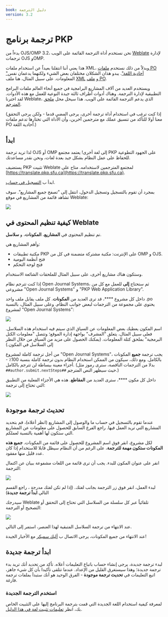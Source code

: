 ```yaml
---
book: دليل الترجمة
version: 3.2
---
```


# ترجمة برنامج PKP

بدءاً من OJS/OMP 3.2، نحن نستخدم أداة الترجمة القائمة على الويب [Weblate](https://weblate.org) لإدارة ترجمات OJS وOMP.

هذا يعني أننا انتقلنا بعيداً عن استخدام ملفات XML، وبدلاً من ذلك نستخدم [ملفات PO "أحادية اللغة"](https://docs.weblate.org/en/latest/formats.html). يبدو هذان الشكلان مختلفان بعض الشيء ولكنهما يدعمان نفس المعلومات. على سبيل المثال، هنا ملف [XML](https://github.com/pkp/pkp-lib/blob/stable-3_1_2/locale/en_US/common.xml) و [ملف PO](https://github.com/pkp/pkp-lib/blob/master/locale/en_US/common.po).

ويستخدم العديد من آلاف المشاريع البرامجية في جميع أنحاء العالم ملفات البرامج التطبيقية لإدارة الترجمة. وهناك أدوات أطراف ثالثة جيدة النوعية للعمل مع هذه الأدوات. لقد اخترنا Weblate، الذي يدعم الترجمة القائمة على الويب. هذا سيحل محل [ملحق المترجم](https://github.com/pkp/translator/).

(إذا كنت ترغب في استخدام أداة ترجمة أخرى، يرجى المضي قدما - ولكن يرجى التحقق معنا أولا للتأكد من تنسيق عملك مع مترجمين آخرين، وأن الأداة التي تختارها تدعم ملفات PO أحادية اللغة.)

## ابدأ

لذا تريد ترجمة OJS أو OMP إلى لغة أخرى! يعتمد مجتمع PKP على الجهود التطوعية للحفاظ على عمل النظام بشكل جيد بعدة لغات، ونحن نقدر مساعدتك.

يستضيف PKP تثبيت Weblate لمجتمع المترجمين لاستخدامه. متاح على [https://translate.pkp.sfu.ca](https://translate.pkp.sfu.ca).

ابدأ ب [التسجيل في حساب](https://translate.pkp.sfu.ca).

بمجرد أن تقوم بالتسجيل وتسجيل الدخول، انتقل إلى "تصفح جميع المشاريع". سوف تشاهد قائمة من المشاريع في موقع Weblate:

![](./assets/translating-guide-weblate-projects.png)

## كيفية تنظيم المحتوى في Weblate

تم تنظيم المحتوى في **المشاريع**، **المكونات**، و **سلاسل**.

وأهم المشاريع هي:
* مكتبة تطبيقات PKP على الإنترنت: مكتبة مشتركة متضمنة في كل من OMP و OJS.
* فتح أنظمة اليومية
* فتح لوحة التحكم

وستكون هناك مشاريع أخرى، على سبيل المثال للملحقات الشائعة الاستخدام.

إذا كنت تترجم نظام Open Journal Systems، ثم ستحتاج **إلى** للعمل مع كل من مشروعي "Open Journal Systems" و "PKP Web Application Library".

داخل كل مشروع ****، قد ترى العديد من **المكونات**. كل ملف يقابل ملف واحد .po يحتوي على مجموعة من الترجمات لبعض جوانب النظام. وعلى سبيل المثال، بالنسبة لمشروع "Open Journal Systems":

![](./assets/translating-guide-weblate-components.png)

اسم المكون يعطيك بعض المعلومات عن السياق الذي سيتم فيه استخدام هذه السلاسل. فعلى سبيل المثال، يتعلق "المشرف" بواجهة إدارة الموقع؛ وتتصل "معلومات الكتل البرمجية" بملحق كتلة المعلومات. (يمكنك الحصول على مزيد من السياق من خلال النظر إلى السلاسل في المكون.)

من أجل ترجمة كاملة لمشروع "Open Journal Systems"، يجب ترجمة **جميع** المكونات بالكامل. ومع ذلك، سيكون من الممكن استخدام النظام بدون ترجمة كاملة بنسبة 100٪ - أجزاء معينة ببساطة لن تترجم بالكامل. (بدلا من الترجمات الناقصة، سترى رموز مثل `##author.submit.nextSteps##` حيث سيظهر النص المترجم.)

داخل كل مكون ****، سترى العديد من **المقاطع**. هذه هي الأجزاء الفعلية من التطبيق التي تحتاج إلى ترجمة:

![](./assets/translating-guide-weblate-strings.png)

## تحديث ترجمة موجودة

عندما تقوم بالتسجيل في حساب ما والوصول إلى المشاريع (انظر أعلاه)، قم بتحديد المشاريع التي تريد العمل فيها. راجع الفرع السابق للحصول على معلومات عن المشاريع التي ستكون لها أهمية بالنسبة لعملكم.

لكل مشروع، انقر فوق اسم المشروع للحصول على قائمة من المكونات. **جميع هذه المكونات ستكون مهمة للترجمة**، على الرغم من أن النظام سيظل قابلا للاستخدام إذا كان عدد قليل منها مفقود.

انقر على عنوان المكون للبدء. يجب أن ترى قائمة من اللغات مشفوعة ببيان عن اكتمال الترجمة:

![](./assets/translating-guide-weblate-update-translation.png)

لبدء العمل، انقر فوق زر الترجمة بجانب لغتك. (إذا لم تكن لغتك مدرجة ، راجع القسم التالي **ابدأ ترجمة جديدة**)

سيدرجك Weblate تلقائياً عبر كل سلسلة من السلاسل التي تحتاج إلى التحقق أو التصحيح أو الترجمة:

![](./assets/translating-guide-weblate-translate-string.png)

عند الانتهاء من ترجمة السلاسل المتبقية لهذا العنصر، استمر إلى التالي.

عند الانتهاء من جميع المكونات، يرجى الاتصال ب [أليك سميكر](mailto:alec@smecher.bc.ca) مع الأخبار الجيدة!

## ابدأ ترجمة جديدة

لبدء ترجمة جديدة، يرجى إنشاء حساب باتباع التعليمات أعلاه. تأكد من تحديد أنك تريد بدء ترجمة جديدة؛ وهذا سيستغرق القليل من الإعداد. عندما تتلقى تأكيدا بأن كل شيء جاهز، اتبع التعليمات في **تحديث ترجمة موجودة** - الفرق الوحيد هو أنك ستبدأ بملفات ترجمة فارغة.

### استخدم الترجمة الجديدة

لمعرفة كيفية استخدام اللغة الجديدة التي قمت بترجمة البرنامج إليها على التثبيت الخاص بك، انظر [تعليمات تثبيت لغة في هذا الدليل](./managing-languages.md#install-a-language).

